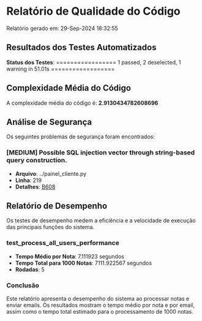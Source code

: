 # Relatório de Qualidade do Código

Relatório gerado em: 29-Sep-2024 18:32:55

## Resultados dos Testes Automatizados
**Status dos Testes**: ================= 1 passed, 2 deselected, 1 warning in 51.01s ==================

## Complexidade Média do Código
A complexidade média do código é: **2.9130434782608696**

## Análise de Segurança
Os seguintes problemas de segurança foram encontrados:

### [MEDIUM] Possible SQL injection vector through string-based query construction.
- **Arquivo**: ../painel_cliente.py
- **Linha**: 219
- **Detalhes**: [B608](https://bandit.readthedocs.io/en/1.7.10/plugins/b608_hardcoded_sql_expressions.html)

## Relatório de Desempenho
Os testes de desempenho medem a eficiência e a velocidade de execução das principais funções do sistema.

### test_process_all_users_performance
- **Tempo Médio por Nota**: 7.111923 segundos
- **Tempo Total para 1000 Notas**: 7111.922567 segundos
- **Rodadas**: 5
### Conclusão
Este relatório apresenta o desempenho do sistema ao processar notas e enviar emails. Os resultados mostram o tempo médio por nota e por email, assim como o tempo total estimado para o processamento de 1000 notas.


